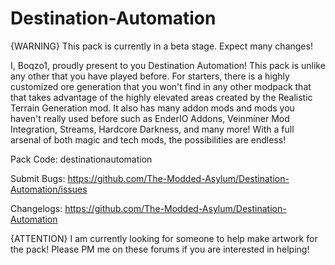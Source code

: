 # Destination-Automation
{WARNING} This pack is currently in a beta stage. Expect many changes!

I, Boqzo1, proudly present to you Destination Automation! This pack is unlike any other that you have played before. For starters, there is a highly customized ore generation that you won't find in any other modpack that that takes advantage of the highly elevated areas created by the Realistic Terrain Generation mod. It also has many addon mods and mods you haven't really used before such as EnderIO Addons, Veinminer Mod Integration, Streams, Hardcore Darkness, and many more! With a full arsenal of both magic and tech mods, the possibilities are endless! 

Pack Code: destinationautomation

Submit Bugs: https://github.com/The-Modded-Asylum/Destination-Automation/issues

Changelogs: https://github.com/The-Modded-Asylum/Destination-Automation

{ATTENTION} I am currently looking for someone to help make artwork for the pack! Please PM me on these forums if you are interested in helping!
